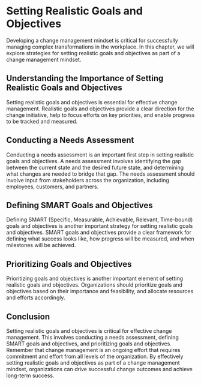Setting Realistic Goals and Objectives
=========================================================================================

Developing a change management mindset is critical for successfully managing complex transformations in the workplace. In this chapter, we will explore strategies for setting realistic goals and objectives as part of a change management mindset.

Understanding the Importance of Setting Realistic Goals and Objectives
----------------------------------------------------------------------

Setting realistic goals and objectives is essential for effective change management. Realistic goals and objectives provide a clear direction for the change initiative, help to focus efforts on key priorities, and enable progress to be tracked and measured.

Conducting a Needs Assessment
-----------------------------

Conducting a needs assessment is an important first step in setting realistic goals and objectives. A needs assessment involves identifying the gap between the current state and the desired future state, and determining what changes are needed to bridge that gap. The needs assessment should involve input from stakeholders across the organization, including employees, customers, and partners.

Defining SMART Goals and Objectives
-----------------------------------

Defining SMART (Specific, Measurable, Achievable, Relevant, Time-bound) goals and objectives is another important strategy for setting realistic goals and objectives. SMART goals and objectives provide a clear framework for defining what success looks like, how progress will be measured, and when milestones will be achieved.

Prioritizing Goals and Objectives
---------------------------------

Prioritizing goals and objectives is another important element of setting realistic goals and objectives. Organizations should prioritize goals and objectives based on their importance and feasibility, and allocate resources and efforts accordingly.

Conclusion
----------

Setting realistic goals and objectives is critical for effective change management. This involves conducting a needs assessment, defining SMART goals and objectives, and prioritizing goals and objectives. Remember that change management is an ongoing effort that requires commitment and effort from all levels of the organization. By effectively setting realistic goals and objectives as part of a change management mindset, organizations can drive successful change outcomes and achieve long-term success.

